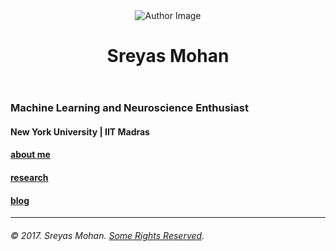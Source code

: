 <!DOCTYPE html>
<html lang="en-US">
<head>

<meta charset="utf-8">
<meta name="viewport" content="width=device-width, initial-scale=1.0">
<meta http-equiv="content-type" content="text/html; charset=utf-8">
<meta http-equiv="X-UA-Compatible" content="IE=edge">




<base href="https://anamay-agnihotri.github.io">

<title>Anamay Agnihotri</title>

<meta name="generator" content="Hugo 0.21" />


<link rel="apple-touch-icon" sizes="180x180" href="/apple-touch-icon.png">
<link rel="icon" type="image/png" href="/favicon-32x32.png" sizes="32x32">
<link rel="icon" type="image/png" href="/favicon-16x16.png" sizes="16x16">
<link rel="manifest" href="/manifest.json">
<link rel="mask-icon" href="/safari-pinned-tab.svg" color="#5bbad5">
<meta name="theme-color" content="#ffffff">

</head>
<body lang="en-US">
<div class="container">


<header class="row text-center header">
   <img src="img/headshot.jpg" alt="Author Image" class="img-circle text-center headshot"> 
  <h1 class="author">Sreyas Mohan</h1>
</header>


<section id="info-pane" class="row text-center info">
  
  <h3 class="intro">Machine Learning and Neuroscience Enthusiast</h3>
  
  
  <h4 class="description">New York University | IIT Madras</h4>
  
</section>


<section id="social-pane" class="row text-center social">
  
  
  <a href="https://plus.google.com/sreyasmohaniitm/about"><i class="fa fa-google-plus-official" aria-hidden="true"></i></a>
  
  
  <a href="https://facebook.com/coolsreyas"><i class="fa fa-facebook-official" aria-hidden="true"></i></a>
  
  
  
  
  <a href="https://linkedin.com/in/sreyas-mohan-b82a3594"><i class="fa fa-linkedin" aria-hidden="true"></i></a>
  
  
  
  <a href="mailto:ee13b124@ee.iitm.ac.in"><i class="fa fa-envelope-o" aria-hidden="true"></i></a>
  
</section>


<section id="main-menu-pane" class="row text-center main-menu">
  
  <h4><a class="menu-item" href="/about/">about me</a></h4>
  
  <h4><a class="menu-item" href="/research/">research</a></h4>
  
  <h4><a class="menu-item" href="/blog/">blog</a></h4>
  
</section>



<footer class="row text-center footer">
  <hr />
  
  <h6 class="text-center copyright">© 2017. Sreyas Mohan. <a href="http://creativecommons.org/licenses/by/3.0/">Some Rights Reserved</a>.</h6>
  
  
</footer>

</div>

</body>
</html>

